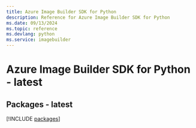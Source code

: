 ```yaml
---
title: Azure Image Builder SDK for Python
description: Reference for Azure Image Builder SDK for Python
ms.date: 09/13/2024
ms.topic: reference
ms.devlang: python
ms.service: imagebuilder
---
```

# Azure Image Builder SDK for Python - latest
## Packages - latest
[!INCLUDE [packages](image-builder-index.md)]